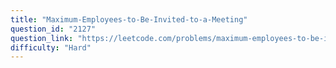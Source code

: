 ```yaml
---
title: "Maximum-Employees-to-Be-Invited-to-a-Meeting"
question_id: "2127"
question_link: "https://leetcode.com/problems/maximum-employees-to-be-invited-to-a-meeting/"
difficulty: "Hard"
---
```

